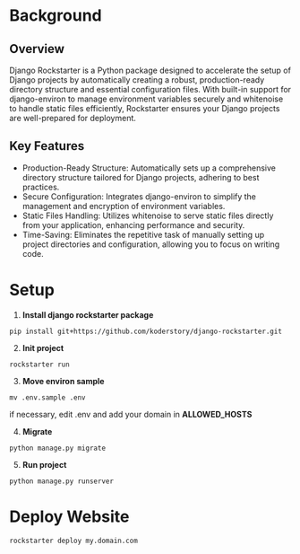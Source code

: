 # Background
## Overview
Django Rockstarter is a Python package designed to accelerate the setup of Django projects by automatically creating a robust, production-ready directory structure and essential configuration files. With built-in support for django-environ to manage environment variables securely and whitenoise to handle static files efficiently, Rockstarter ensures your Django projects are well-prepared for deployment.

## Key Features
- Production-Ready Structure: Automatically sets up a comprehensive directory structure tailored for Django projects, adhering to best practices.
- Secure Configuration: Integrates django-environ to simplify the management and encryption of environment variables.
- Static Files Handling: Utilizes whitenoise to serve static files directly from your application, enhancing performance and security.
- Time-Saving: Eliminates the repetitive task of manually setting up project directories and configuration, allowing you to focus on writing code.


# Setup

1. **Install django rockstarter package**

```
pip install git+https://github.com/koderstory/django-rockstarter.git
```

2. **Init project**
```
rockstarter run
```

3. **Move environ sample**

```
mv .env.sample .env
```
if necessary, edit .env and add your domain in **ALLOWED_HOSTS**

4. **Migrate**
```
python manage.py migrate
```

5. **Run project**
```
python manage.py runserver
```

# Deploy Website

```
rockstarter deploy my.domain.com
```


